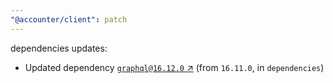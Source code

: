 ```yaml
---
"@accounter/client": patch
---
```

dependencies updates:
  - Updated dependency [`graphql@16.12.0` ↗︎](https://www.npmjs.com/package/graphql/v/16.12.0) (from `16.11.0`, in `dependencies`)
